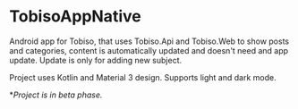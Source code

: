 # TobisoAppNative

Android app for Tobiso, that uses Tobiso.Api and Tobiso.Web to show posts and categories, content is automatically updated and doesn't need and app update.
Update is only for adding new subject.

Project uses Kotlin and Material 3 design. Supports light and dark mode.

**Project is in beta phase.*
